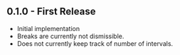 ## 0.1.0 - First Release
* Initial implementation
* Breaks are currently not dismissible.
* Does not currently keep track of number of intervals.
